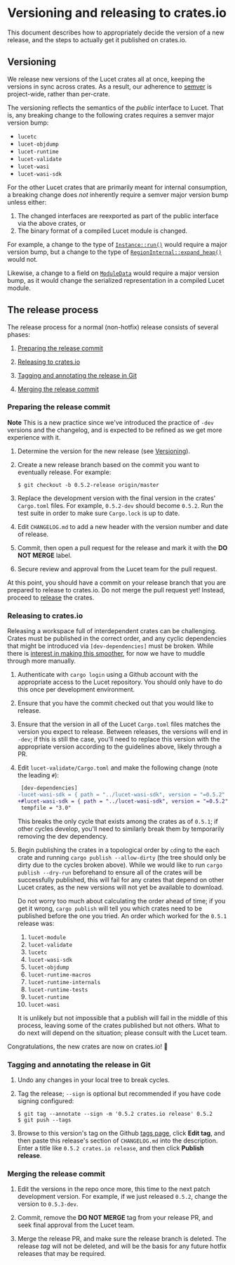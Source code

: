 # Versioning and releasing to crates.io

This document describes how to appropriately decide the version of a new release, and the steps to
actually get it published on crates.io.

## Versioning

We release new versions of the Lucet crates all at once, keeping the versions in sync across
crates. As a result, our adherence to [semver](https://semver.org/) is project-wide, rather than
per-crate.

The versioning reflects the semantics of the *public* interface to Lucet. That is, any breaking
change to the following crates requires a semver major version bump:

- `lucetc`
- `lucet-objdump`
- `lucet-runtime`
- `lucet-validate`
- `lucet-wasi`
- `lucet-wasi-sdk`

For the other Lucet crates that are primarily meant for internal consumption, a breaking change does
*not* inherently require a semver major version bump unless either:

1. The changed interfaces are reexported as part of the public interface via the above crates, or
2. The binary format of a compiled Lucet module is changed.

For example, a change to the type of [`Instance::run()`][public-method] would require a major
version bump, but a change to the type of [`RegionInternal::expand_heap()`][internal-method] would
not.

[public-method]: https://docs.rs/lucet-runtime-internals/latest/lucet_runtime_internals/instance/struct.Instance.html#method.run
[internal-method]: https://docs.rs/lucet-runtime-internals/latest/lucet_runtime_internals/instance/trait.InstanceInternal.html#tymethod.alloc

Likewise, a change to a field on [`ModuleData`][module-data] would require a major version bump, as
it would change the serialized representation in a compiled Lucet module.

[module-data]: https://docs.rs/lucet-module/latest/lucet_module/struct.ModuleData.html

## The release process

The release process for a normal (non-hotfix) release consists of several phases:

1. [Preparing the release commit](#preparing-the-release-commit)

1. [Releasing to crates.io](#releasing-to-cratesio)

1. [Tagging and annotating the release in Git](#tagging-and-annotating-the-release-in-git)

1. [Merging the release commit](#merging-the-release-commit)

### Preparing the release commit

**Note** This is a new practice since we've introduced the practice of `-dev` versions and the
changelog, and is expected to be refined as we get more experience with it.

1. Determine the version for the new release (see [Versioning](#versioning)).

1. Create a new release branch based on the commit you want to eventually release. For example:

   ```shell
   $ git checkout -b 0.5.2-release origin/master
   ```

1. Replace the development version with the final version in the crates' `Cargo.toml` files. For
   example, `0.5.2-dev` should become `0.5.2`. Run the test suite in order to make sure `Cargo.lock`
   is up to date.

1. Edit `CHANGELOG.md` to add a new header with the version number and date of release.

1. Commit, then open a pull request for the release and mark it with the **DO NOT MERGE** label.

1. Secure review and approval from the Lucet team for the pull request.

At this point, you should have a commit on your release branch that you are prepared to release to
crates.io. Do not merge the pull request yet! Instead, proceed to [release](#releasing-to-cratesio)
the crates.

### Releasing to crates.io

Releasing a workspace full of interdependent crates can be challenging. Crates must be published in
the correct order, and any cyclic dependencies that might be introduced via `[dev-dependencies]`
must be broken. While there is [interest in making this smoother][publish-dev-deps], for now we have
to muddle through more manually.

[publish-dev-deps]: https://github.com/rust-lang/cargo/issues/4242

1. Authenticate with `cargo login` using a Github account with the appropriate access to the Lucet
   repository. You should only have to do this once per development environment.

1. Ensure that you have the commit checked out that you would like to release.

1. Ensure that the version in all of the Lucet `Cargo.toml` files matches the version you expect to
   release. Between releases, the versions will end in `-dev`; if this is still the case, you'll
   need to replace this version with the appropriate version according to the guidelines above,
   likely through a PR.

1. Edit `lucet-validate/Cargo.toml` and make the following change (note the leading `#`):

   ```diff
    [dev-dependencies]
   -lucet-wasi-sdk = { path = "../lucet-wasi-sdk", version = "=0.5.2" }
   +#lucet-wasi-sdk = { path = "../lucet-wasi-sdk", version = "=0.5.2" }
    tempfile = "3.0"
   ```
   
   This breaks the only cycle that exists among the crates as of `0.5.1`; if other cycles develop,
   you'll need to similarly break them by temporarily removing the dev dependency.

1. Begin publishing the crates in a topological order by `cd`ing to the each crate and running
   `cargo publish --allow-dirty` (the tree should only be dirty due to the cycles broken
   above). While we would like to run `cargo publish --dry-run` beforehand to ensure all
   of the crates will be successfully published, this will fail for any crates that depend on other
   Lucet crates, as the new versions will not yet be available to download.

   Do not worry too much about calculating the order ahead of time; if you get it wrong, `cargo
   publish` will tell you which crates need to be published before the one you tried. An order which
   worked for the `0.5.1` release was:
   
   1. `lucet-module`
   1. `lucet-validate`
   1. `lucetc`
   1. `lucet-wasi-sdk`
   1. `lucet-objdump`
   1. `lucet-runtime-macros`
   1. `lucet-runtime-internals`
   1. `lucet-runtime-tests`
   1. `lucet-runtime`
   1. `lucet-wasi`

   It is unlikely but not impossible that a publish will fail in the middle of this process, leaving
   some of the crates published but not others. What to do next will depend on the situation; please
   consult with the Lucet team.

Congratulations, the new crates are now on crates.io! 🎉

### Tagging and annotating the release in Git

1. Undo any changes in your local tree to break cycles.

1. Tag the release; `--sign` is optional but recommended if you have code signing configured:

   ```shell
   $ git tag --annotate --sign -m '0.5.2 crates.io release' 0.5.2
   $ git push --tags
   ```

1. Browse to this version's tag on the Github [tags page][tags-page], click **Edit tag**, and then
   paste this release's section of `CHANGELOG.md` into the description. Enter a title like `0.5.2
   crates.io release`, and then click **Publish release**.

[tags-page]: https://github.com/bytecodealliance/lucet/tags

### Merging the release commit

1. Edit the versions in the repo once more, this time to the next patch development version. For
   example, if we just released `0.5.2`, change the version to `0.5.3-dev`.

1. Commit, remove the **DO NOT MERGE** tag from your release PR, and seek final approval from the
   Lucet team.

1. Merge the release PR, and make sure the release branch is deleted. The release *tag* will not be
   deleted, and will be the basis for any future hotfix releases that may be required.
